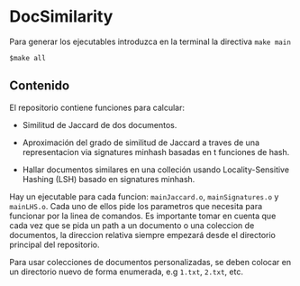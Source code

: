 ﻿# DocSimilarity

Para generar los ejecutables introduzca en la terminal la directiva `make main`

```shell
$make all
```

## Contenido

El repositorio contiene funciones para calcular:

  - Similitud de Jaccard de dos documentos.

  - Aproximación del grado de similitud de Jaccard a traves de una representacion via
signatures minhash basadas en t funciones de hash.

  - Hallar documentos similares en una colleción usando Locality-Sensitive Hashing (LSH) basado en signatures minhash.

Hay un ejecutable para cada funcion: `mainJaccard.o`, `mainSignatures.o` y `mainLHS.o`. Cada uno de ellos pide los parametros que necesita para funcionar por la linea de comandos. Es importante tomar en cuenta que cada vez que se pida un path a un documento o una coleccion de documentos, la direccion relativa siempre empezará desde el directorio principal del repositorio.

Para usar colecciones de documentos personalizadas, se deben colocar en un directorio nuevo de forma enumerada, e.g `1.txt`, `2.txt`, etc.
